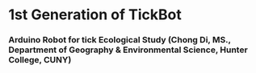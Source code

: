 # 1st Generation of TickBot
### Arduino Robot for tick Ecological Study (Chong Di, MS., Department of Geography & Environmental Science, Hunter College, CUNY)
